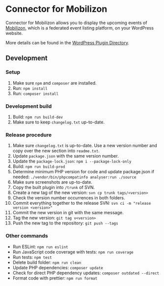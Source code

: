 # Connector for Mobilizon

Connector for Mobilizon allows you to display the upcoming events of [Mobilizon](https://joinmobilizon.org/), which is a federated event listing platform, on your WordPress website.

More details can be found in the [WordPress Plugin Directory](https://wordpress.org/plugins/connector-mobilizon/).

## Development

### Setup

1. Make sure `npm` and `composer` are installed.
2. Run: `npm install`
3. Run: `composer install`

### Development build

1. Build: `npm run build-dev`
2. Make sure to keep `changelog.txt` up-to-date.

### Release procedure

1. Make sure `changelog.txt` is up-to-date. Use a new version number and copy over the new section into `readme.txt`.
2. Update `package.json` with the same version number.
3. Update the `package-lock.json`: `npm i --package-lock-only`
4. Build: `npm run build-prod`
5. Determine minimum PHP version for code and update package.json if needed: `./vendor/bin/phpcompatinfo analyser:run ./source`
6. Make sure screenshots are up-to-date.
7. Copy the built plugin into `/trunk` of SVN.
8. Create a new tag of the new version: `svn cp trunk tags/<version>`
9. Check the version number occurrences in both folders.
10. Commit everything together to the release SVN: `svn ci -m "release version <version>"`
11. Commit the new version in git with the same message.
12. Tag the new version: `git tag v<version>`
13. Push the new tag to the repository: `git push --tags`

### Other commands

- Run ESLint: `npm run eslint`
- Run JavaScript code coverage with tests: `npm run coverage`
- Run tests: `npm test`
- Delete build folder: `npm run clean`
- Update PHP dependencies: `composer update`
- Check for direct PHP dependency updates: `composer outdated --direct`
- Format code with prettier: `npm run format`

